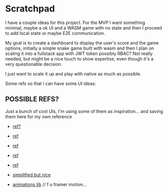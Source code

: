 # Scratchpad

I have a couple ideas for this project. For the MVP I want something minimal, maybe a ok UI and a WASM game with no state and then I proceed to add local state or maybe E2E communication.

My goal is to create a dashboard to display the user's score and the game options, initially a simple snake game built with wasm and then I plan on scaling it into a fullstack app with JWT token possibly RBAC? Not really needed, but might be a nice touch to show expertise, even though it's a very questionable decision.

I just want to scale it up and play with native as much as possible. 


Some refs so that I can have some UI ideas:

## POSSIBLE REFS?

Just a bunch of cool UIs, I'm using some of them as inspiration... and saving them here for my own reference

- [ref?](https://dribbble.com/shots/25485234-Online-Movie-App-Mobile-UI-UX)
- [ref](https://dribbble.com/shots/25633243-UI-UX-Mobile-App-Design-for-EkW-EV-Charging-App)
- [ref](https://dribbble.com/shots/11955919-Minimal-calendar-app)
- [ref](https://dribbble.com/shots/10879280-Coding-app-interaction-design)
- [ref](https://dribbble.com/shots/25533895-Live-Streaming-Mobile-App)
- [simplified but nice](https://www.behance.net/gallery/192232421/Swipe-Drinks-UI-UX-Mobile-App-Orbix-Studio)

- [animations lib](https://blog.bitsrc.io/top-5-animation-libraries-in-react-native-d00ec8ddfc8d) // f u framer motion...
